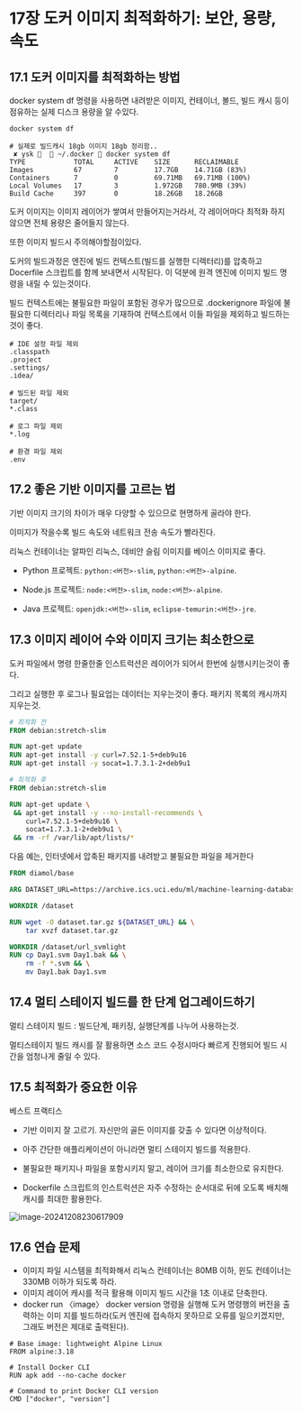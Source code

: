 # 17장 도커 이미지 최적화하기: 보안, 용량, 속도

## 17.1 도커 이미지를 최적화하는 방법

docker system df 명령을 사용하면 내려받은 이미지, 컨테이너, 볼드, 빌드 캐시 등이 점유하는 실제 디스크 용량을 알 수있다.

```
docker system df

# 실제로 빌드캐시 18gb 이미지 18gb 정리함..
 ✘ ysk 🐸   ~/.docker  docker system df
TYPE            TOTAL     ACTIVE    SIZE      RECLAIMABLE
Images          67        7         17.7GB    14.71GB (83%)
Containers      7         0         69.71MB   69.71MB (100%)
Local Volumes   17        3         1.972GB   780.9MB (39%)
Build Cache     397       0         18.26GB   18.26GB
```

도커 이미지는 이미지 레이어가 쌓여서 만들어지는거라서, 각 레이어마다 최적화 하지 않으면 전체 용량은 줄어들지 않는다.

또한 이미지 빌드시 주의해야할점이있다.

도커의 빌드과정은 엔진에 빌드 컨텍스트(빌드를 실행한 디렉터리)를 압축하고 Docerfile 스크립트를 함께 보내면서 시작된다. 이 덕분에 원격 엔진에 이미지 빌드 명령을 내릴 수 있는것이다.

빌드 컨텍스트에는 불필요한 파일이 포함된 경우가 많으므로 .dockerignore 파일에 불필요한 디렉터리나 파일 목록을 기재하여 컨텍스트에서 이들 파일을 제외하고 빌드하는것이 좋다.

```
# IDE 설정 파일 제외
.classpath
.project
.settings/
.idea/

# 빌드된 파일 제외
target/
*.class

# 로그 파일 제외
*.log

# 환경 파일 제외
.env
```



## 17.2 좋은 기반 이미지를 고르는 법

기반 이미지 크기의 차이가 매우 다양할 수 있으므로 현명하게 골라야 한다.

이미지가 작을수록 빌드 속도와 네트워크 전송 속도가 빨라진다. 

리눅스 컨테이너는 알파인 리눅스, 데비안 슬림 이미지를 베이스 이미지로 좋다.

* Python 프로젝트: `python:<버전>-slim`, `python:<버전>-alpine`.

* Node.js 프로젝트: `node:<버전>-slim`, `node:<버전>-alpine`.

* Java 프로젝트: `openjdk:<버전>-slim`, `eclipse-temurin:<버전>-jre`.

## 17.3 이미지 레이어 수와 이미지 크기는 최소한으로

도커 파일에서 명령 한줄한줄 인스트럭션은 레이어가 되어서 한번에 실행시키는것이 좋다.

그리고 실행한 후 로그나 필요업는 데이터는 지우는것이 좋다. 패키지 목록의 캐시까지 지우는것. 

```dockerfile
# 최적화 전
FROM debian:stretch-slim

RUN apt-get update
RUN apt-get install -y curl=7.52.1-5+deb9u16
RUN apt-get install -y socat=1.7.3.1-2+deb9u1

# 최적화 후
FROM debian:stretch-slim

RUN apt-get update \
 && apt-get install -y --no-install-recommends \
    curl=7.52.1-5+deb9u16 \
    socat=1.7.3.1-2+deb9u1 \
 && rm -rf /var/lib/apt/lists/*
```

다음 예는, 인터넷에서 압축된 패키지를 내려받고 불필요한 파일을 제거한다

```dockerfile
FROM diamol/base

ARG DATASET_URL=https://archive.ics.uci.edu/ml/machine-learning-databases/url/url_svmlight.tar.gz

WORKDIR /dataset

RUN wget -O dataset.tar.gz ${DATASET_URL} && \
    tar xvzf dataset.tar.gz

WORKDIR /dataset/url_svmlight
RUN cp Day1.svm Day1.bak && \
    rm -f *.svm && \
    mv Day1.bak Day1.svm
```





## 17.4 멀티 스테이지 빌드를 한 단계 업그레이드하기

멀티 스테이지 빌드 : 빌드단계, 패키징, 실행단계를 나누어 사용하는것.

멀티스테이지 빌드 캐시를 잘 활용하면 소스 코드 수정시마다 빠르게 진행되어 빌드 시간을 엄청나게 줄일 수 있다. 

## 17.5 최적화가 중요한 이유

베스트 프랙티스

* 기반 이미지 잘 고르기. 자신만의 골든 이미지를 갖출 수 있다면 이상적이다.

* 아주 간단한 애플리케이션이 아니라면 멀티 스테이지 빌드를 적용한다.
* 불필요한 패키지나 파일을 포함시키지 말고, 레이어 크기를 최소한으로 유지한다.
* Dockerfile 스크립트의 인스트럭션은 자주 수정하는 순서대로 뒤에 오도록 배치해 캐시를 최대한 활용한다.

![image-20241208230617909](./images//image-20241208230617909.png)

## 17.6 연습 문제

- ﻿﻿이미지 파일 시스템을 최적화해서 리눅스 컨테이너는 80MB 이하, 윈도 컨테이너는 330MB 이하가 되도록 하라.
- ﻿﻿이미지 레이어 캐시를 적극 활용해 이미지 빌드 시간을 1초 이내로 단축한다.
- ﻿﻿docker run 〈image〉 docker version 명령을 실행해 도커 명령행의 버전을 출력하는 이미 지를 빌드하라(도커 엔진에 접속하지 못하므로 오류를 일으키겠지만, 그래도 버전은 제대로 출력된다).

```
# Base image: lightweight Alpine Linux
FROM alpine:3.18

# Install Docker CLI
RUN apk add --no-cache docker

# Command to print Docker CLI version
CMD ["docker", "version"]
```

